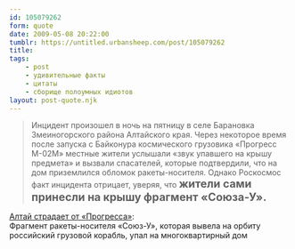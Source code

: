 ```yaml
---
id: 105079262
form: quote
date: 2009-05-08 20:22:00
tumblr: https://untitled.urbansheep.com/post/105079262
title: 
tags:
    - post
    - удивительные факты
    - цитаты
    - сборище полоумных идиотов
layout: post-quote.njk
---
```


<blockquote>
Инцидент произошел в ночь на пятницу в селе Барановка Змеиногорского района Алтайского края. Через некоторое время после запуска с Байконура космического грузовика «Прогресс М-02М» местные жители услышали «звук упавшего на крышу предмета» и вызвали спасателей, которые подтвердили, что на дом приземлился обломок ракеты-носителя. Однако Роскосмос факт инцидента отрицает, уверяя, что <strong style="font-size:1.4em;">жители сами принесли на крышу фрагмент «Союза-У».</strong>
</blockquote>

<a href="http://www.vz.ru/society/2009/5/8/284776.html">Алтай страдает от «Прогресса»</a>: <br/>
Фрагмент ракеты-носителя «Союз-У», которая вывела на орбиту российский грузовой корабль, упал на многоквартирный дом
